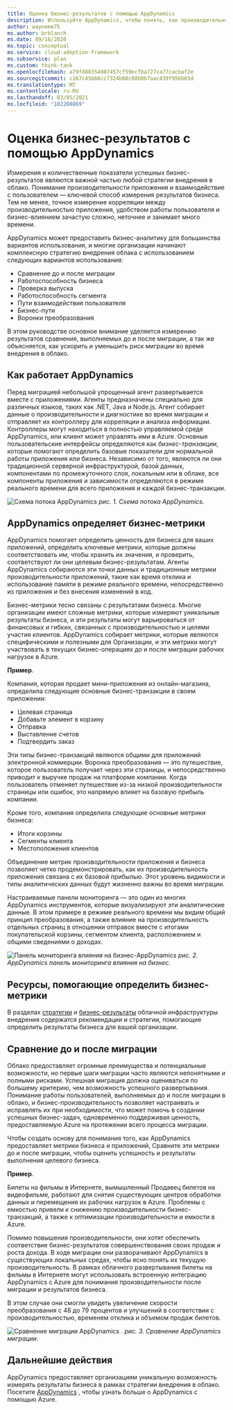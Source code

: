 ```yaml
---
title: Оценка бизнес-результатов с помощью AppDynamics
description: Используйте AppDynamics, чтобы понять, как производительность приложения и взаимодействие с пользователем влияют на результаты бизнеса.
author: wayneme75
ms.author: brblanch
ms.date: 09/18/2020
ms.topic: conceptual
ms.service: cloud-adoption-framework
ms.subservice: plan
ms.custom: think-tank
ms.openlocfilehash: a79fd88354907457cf59ecfba727ca77cacbaf2e
ms.sourcegitcommit: c167c45b66cc7324b60c88b8b7aac439f956b65d
ms.translationtype: MT
ms.contentlocale: ru-RU
ms.lasthandoff: 03/05/2021
ms.locfileid: "102208869"
---
```

<!-- docutune:casing "Movie Tickets Online" -->

# <a name="measure-business-outcomes-with-appdynamics"></a>Оценка бизнес-результатов с помощью AppDynamics

Измерения и количественные показатели успешных бизнес-результатов являются важной частью любой стратегии внедрения в облако. Понимание производительности приложения и взаимодействие с пользователем — ключевой способ измерения результатов бизнеса. Тем не менее, точное измерение корреляции между производительностью приложения, удобством работы пользователя и бизнес-влиянием зачастую сложно, неточнее и занимает много времени.

AppDynamics может предоставить бизнес-аналитику для большинства вариантов использования, и многие организации начинают комплексную стратегию внедрения облака с использованием следующих вариантов использования:

- Сравнение до и после миграции
- Работоспособность бизнеса
- Проверка выпуска
- Работоспособность сегмента
- Пути взаимодействия пользователя
- Бизнес-пути
- Воронки преобразования

В этом руководстве основное внимание уделяется измерению результатов сравнения, выполняемых до и после миграции, а так же объясняется, как ускорить и уменьшить риск миграции во время внедрения в облако.

## <a name="how-appdynamics-works"></a>Как работает AppDynamics

Перед миграцией небольшой упрощенный агент развертывается вместе с приложениями. Агенты предназначены специально для различных языков, таких как .NET, Java и Node.js. Агент собирает данные о производительности и диагностике во время миграции и отправляет их контроллеру для корреляции и анализа информации. Контроллеры могут находиться в полностью управляемой среде AppDynamics, или клиент может управлять ими в Azure. Основные пользовательские интерфейсы определяются как *бизнес-транзакции*, которые помогают определить базовые показатели для нормальной работы приложения или бизнеса. Независимо от того, являются ли они традиционной серверной инфраструктурой, базой данных, компонентами по промежуточного слоя, локальным или в облаке, все компоненты приложения и зависимости определяются в режиме реального времени для всего приложения и каждой бизнес-транзакции.

![Схема потока AppDynamics ](./media/app-dynamics-flow-map.jpg)
 *рис. 1. Схема потока AppDynamics.*

## <a name="appdynamics-identifies-business-metrics"></a>AppDynamics определяет бизнес-метрики

AppDynamics помогает определить ценность для бизнеса для ваших приложений, определить ключевые метрики, которые должны соответствовать им, чтобы хранить их значения, и проверить, соответствуют ли они целевым бизнес-результатам. Агенты AppDynamics собираются эти точки данных и традиционные метрики производительности приложений, такие как время отклика и использование памяти в режиме реального времени, непосредственно из приложения и без внесения изменений в код.

Бизнес-метрики тесно связаны с результатами бизнеса. Многие организации имеют сложные метрики, которые измеряют уникальные результаты бизнеса, и эти результаты могут варьироваться от финансовых и гибких, связанных с производительностью и целями участия клиентов. AppDynamics собирает метрики, которые являются специфическими и полезными для Организации, и эти метрики могут участвовать в текущих бизнес-операциях до и после миграции рабочих нагрузок в Azure.

**Пример**.

Компания, которая продает мини-приложения из онлайн-магазина, определила следующие основные бизнес-транзакции в своем приложении:

- Целевая страница
- Добавьте элемент в корзину
- Отправка
- Выставление счетов
- Подтвердить заказ

Эти типы бизнес-транзакций являются общими для приложений электронной коммерции. Воронка преобразования — это путешествие, которое пользователь получает через эти страницы, и непосредственно приводит к выручке продаж на платформе компании. Когда пользователь отменяет путешествие из-за низкой производительности страницы или ошибок, это напрямую влияет на базовую прибыль компании.

Кроме того, компания определила следующие основные метрики бизнеса:

- Итоги корзины
- Сегменты клиента
- Местоположения клиентов

Объединение метрик производительности приложения и бизнеса позволяет четко продемонстрировать, как их производительность приложения связана с их базовой прибылью. Этот уровень видимости и типы аналитических данных будут жизненно важны во время миграции.

Настраиваемые панели мониторинга — это один из многих AppDynamics инструментов, которые визуализируют эти аналитические данные. В этом примере в режиме реального времени мы видим общий принцип преобразования, а также влияние на производительность отдельных страниц в отношении отправок вместе с итогами покупательской корзины, сегментом клиента, расположением и общими сведениями о доходах.

![Панель мониторинга влияния на бизнес-AppDynamics ](./media/app-dynamics-business-impact-dashboard.jpg)
 *рис. 2. AppDynamics панель мониторинга влияния на бизнес.*

## <a name="resources-to-help-identify-business-metrics"></a>Ресурсы, помогающие определить бизнес-метрики

В разделах [стратегии](../strategy/index.md) и [бизнес-результаты](../strategy/business-outcomes/index.md) облачной инфраструктуры внедрения содержатся рекомендации и стратегии, помогающие определить результаты бизнеса для вашей организации.

## <a name="pre--and-post-migration-comparison"></a>Сравнение до и после миграции

Облако предоставляет огромные преимущества и потенциальные возможности, но первые шаги миграции часто являются непонятными и полными рисками. Успешная миграция должна оцениваться по большему критерию, чем возможность успешного развертывания. Понимание работы пользователей, выполняемых до и после миграции в облако, и бизнес-производительность позволяет настраивать и исправлять их при необходимости, что может помочь в создании успешных бизнес-задач, одновременно поддерживая ценность, предоставляемую Azure на протяжении всего процесса миграции.

Чтобы создать основу для понимания того, как AppDynamics предоставляет метрики бизнеса и приложений, Сравните эти метрики до и после миграции, чтобы оценить успешность и результаты выполнения целевого бизнеса.

**Пример**.

Билеты на фильмы в Интернете, вымышленный Продавец билетов на видеофильме, работают для снятия существующих центров обработки данных и перемещения их рабочих нагрузок в Azure. Проблемы с емкостью привели к снижению производительности бизнес-транзакций, а также к оптимизации производительности и емкости в Azure.

Помимо повышения производительности, они хотят обеспечить соответствие бизнес-результатов совершенствования своих продаж и роста дохода. В ходе миграции они разворачивают AppDynamics в существующих локальных средах, чтобы ясно понять их текущую производительность. В рамках облачного развертывания билеты на фильмы в Интернете могут использовать встроенную интеграцию AppDynamics с Azure для понимания производительности после миграции и результатов бизнеса.

В этом случае они смогли увидеть увеличение скорости преобразования с 48 до 79 процентов и улучшений в соответствии с производительностью, временем отклика и объемом продаж билетов.

![Сравнение миграции AppDynamics ](./media/app-dynamics-migration-comparison.jpg)
 *. рис. 3. Сравнение AppDynamics миграции.*

## <a name="next-steps"></a>Дальнейшие действия

AppDynamics предоставляет организациям уникальную возможность измерять результаты бизнеса в рамках стратегии внедрения в облако. Посетите [AppDynamics](https://www.appdynamics.com/solutions/azure-monitoring) , чтобы узнать больше о AppDynamics с помощью Azure.
